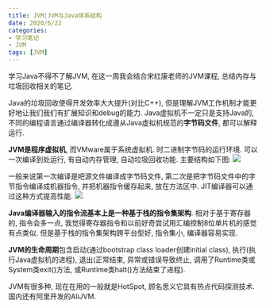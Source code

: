 ```yaml
---
title: JVM|JVM与Java体系结构
date: 2020/6/22
categories: 
- 学习笔记
- JVM
tags: [JVM]
---
```


学习Java不得不了解JVM, 在这一周我会结合宋红康老师的JVM课程, 总结内存与垃圾回收相关的笔记.
<!-- more -->

Java的垃圾回收使得开发效率大大提升(对比C++), 但是理解JVM工作机制才能更好地让我们我们有扩展知识和debug的能力. Java虚拟机不一定只是支持Java的, 不同的编程语言通过编译器转化成遵从Java虚拟机规范的**字节码文件**, 都可以解释运行.

**JVM是程序虚拟机**, 而VMware属于系统虚拟机. 时二进制字节码的运行环境. 可以一次编译到处运行, 有自动内存管理, 自动垃圾回收功能. 主要结构如下图:
![](/image/1_1.png)

一般来说第一次编译是吧源文件编译成字节码文件, 第二次是把字节码文件中的字节指令编译成机器指令, 并把机器指令缓存起来, 放在方法区中. JIT编译器可以通过这种方式提高性能.
![](/image/1_2.png)

**Java编译器输入的指令流基本上是一种基于栈的指令集架构**. 相对于基于寄存器的, 指令会多一点, 我觉得寄存器指令和以前好奇尝试用汇编控制8位单片机的感觉有点类似. 但是基于栈的指令集架构跨平台型好, 指令集小, 编译器容易实现.

**JVM的生命周期**包含启动(通过bootstrap class loader创建initial class), 执行(执行Java虚拟机的进程), 退出(正常结束, 异常或错误导致终止, 调用了Runtime类或System类exit()方法, 或Runtime类halt()方法结束了进程).

JVM有很多种, 现在在用的一般就是HotSpot, 顾名思义它具有热点代码探测技术. 国内还有阿里开发的AliJVM.